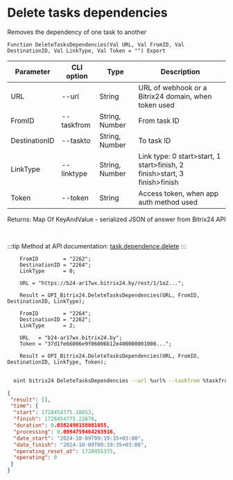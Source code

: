 ﻿---
sidebar_position: 24
---

# Delete tasks dependencies
 Removes the dependency of one task to another



`Function DeleteTasksDependencies(Val URL, Val FromID, Val DestinationID, Val LinkType, Val Token = "") Export`

  | Parameter | CLI option | Type | Description |
  |-|-|-|-|
  | URL | --url | String | URL of webhook or a Bitrix24 domain, when token used |
  | FromID | --taskfrom | String, Number | From task ID |
  | DestinationID | --taskto | String, Number | To task ID |
  | LinkType | --linktype | String, Number | Link type: 0 start>start, 1 start>finish, 2 finish>start, 3 finish>finish |
  | Token | --token | String | Access token, when app auth method used |

  
  Returns:  Map Of KeyAndValue - serialized JSON of answer from Bitrix24 API

<br/>

:::tip
Method at API documentation: [task.dependence.delete](https://dev.1c-bitrix.ru/rest_help/tasks/task/dependence/task_dependence_delete.php)
:::
<br/>


```bsl title="Code example"
    FromID        = "2262";
    DestinationID = "2264";
    LinkType      = 0;

    URL = "https://b24-ar17wx.bitrix24.by/rest/1/1o2...";

    Result = OPI_Bitrix24.DeleteTasksDependencies(URL, FromID, DestinationID, LinkType);

    FromID        = "2264";
    DestinationID = "2262";
    LinkType      = 2;

    URL   = "b24-ar17wx.bitrix24.by";
    Token = "37d1fe66006e9f06006b12e400000001000...";

    Result = OPI_Bitrix24.DeleteTasksDependencies(URL, FromID, DestinationID, LinkType, Token);
```



```sh title="CLI command example"
    
  oint bitrix24 DeleteTasksDependencies --url %url% --taskfrom %taskfrom% --taskto %taskto% --linktype %linktype% --token %token%

```

```json title="Result"
{
 "result": [],
 "time": {
  "start": 1728454775.18853,
  "finish": 1728454775.22678,
  "duration": 0.0382490158081055,
  "processing": 0.0094759464263916,
  "date_start": "2024-10-09T09:19:35+03:00",
  "date_finish": "2024-10-09T09:19:35+03:00",
  "operating_reset_at": 1728455375,
  "operating": 0
 }
}
```
